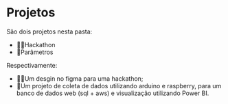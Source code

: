 # Projetos
São dois projetos nesta pasta:
- 🐱‍💻Hackathon
- 🧪Parâmetros

Respectivamente:
 - 🐱‍💻Um desgin no figma para uma hackathon;
 - 🧪Um projeto de coleta de dados utilizando arduino e raspberry, para um banco de dados web (sql + aws) e visualização utilizando Power BI.
